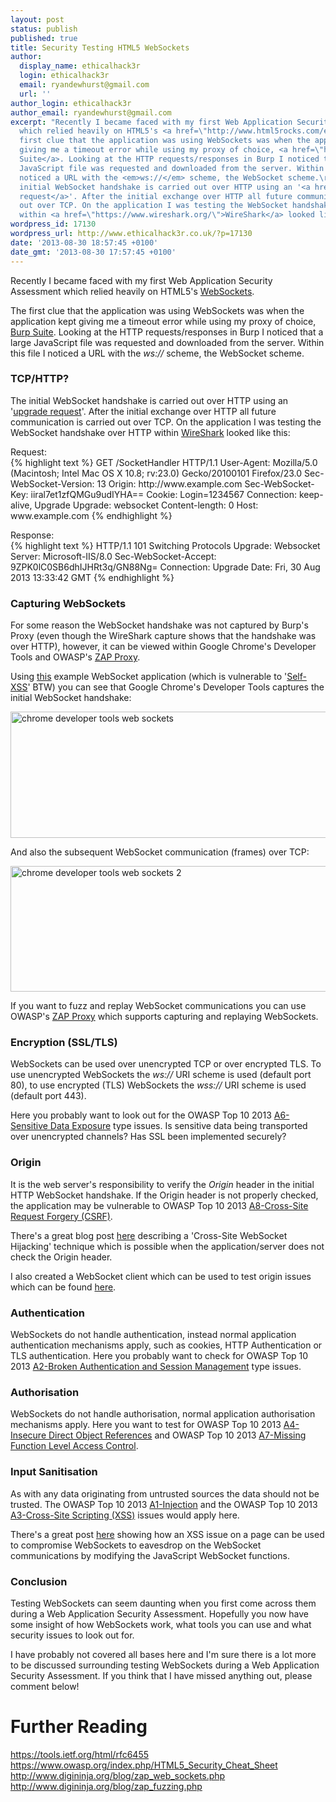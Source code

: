 ```yaml
---
layout: post
status: publish
published: true
title: Security Testing HTML5 WebSockets
author:
  display_name: ethicalhack3r
  login: ethicalhack3r
  email: ryandewhurst@gmail.com
  url: ''
author_login: ethicalhack3r
author_email: ryandewhurst@gmail.com
excerpt: "Recently I became faced with my first Web Application Security Assessment
  which relied heavily on HTML5's <a href=\"http://www.html5rocks.com/en/tutorials/websockets/basics/\">WebSockets</a>.\r\n\r\nThe
  first clue that the application was using WebSockets was when the application kept
  giving me a timeout error while using my proxy of choice, <a href=\"http://portswigger.net/burp/\">Burp
  Suite</a>. Looking at the HTTP requests/responses in Burp I noticed that a large
  JavaScript file was requested and downloaded from the server. Within this file I
  noticed a URL with the <em>ws://</em> scheme, the WebSocket scheme.\r\n\r\n<h1>TCP/HTTP?</h1>\r\n\r\nThe
  initial WebSocket handshake is carried out over HTTP using an '<a href=\"https://en.wikipedia.org/wiki/HTTP/1.1_Upgrade_header\">upgrade
  request</a>'. After the initial exchange over HTTP all future communication is carried
  out over TCP. On the application I was testing the WebSocket handshake over HTTP
  within <a href=\"https://www.wireshark.org/\">WireShark</a> looked like this:\r\n\r\n"
wordpress_id: 17130
wordpress_url: http://www.ethicalhack3r.co.uk/?p=17130
date: '2013-08-30 18:57:45 +0100'
date_gmt: '2013-08-30 17:57:45 +0100'
---
```

<p>Recently I became faced with my first Web Application Security Assessment which relied heavily on HTML5's <a href="http://www.html5rocks.com/en/tutorials/websockets/basics/">WebSockets</a>.</p>
<p>The first clue that the application was using WebSockets was when the application kept giving me a timeout error while using my proxy of choice, <a href="http://portswigger.net/burp/">Burp Suite</a>. Looking at the HTTP requests/responses in Burp I noticed that a large JavaScript file was requested and downloaded from the server. Within this file I noticed a URL with the <em>ws://</em> scheme, the WebSocket scheme.</p>
<h3>TCP/HTTP?</h3>
<p>The initial WebSocket handshake is carried out over HTTP using an '<a href="https://en.wikipedia.org/wiki/HTTP/1.1_Upgrade_header">upgrade request</a>'. After the initial exchange over HTTP all future communication is carried out over TCP. On the application I was testing the WebSocket handshake over HTTP within <a href="https://www.wireshark.org/">WireShark</a> looked like this:</p>
<p>Request:<br />
{% highlight text %}
GET /SocketHandler HTTP/1.1
User-Agent: Mozilla/5.0 (Macintosh; Intel Mac OS X 10.8; rv:23.0) Gecko/20100101 Firefox/23.0
Sec-WebSocket-Version: 13
Origin: http://www.example.com
Sec-WebSocket-Key: iiral7et1zfQMGu9udIYHA==
Cookie: Login=1234567
Connection: keep-alive, Upgrade
Upgrade: websocket
Content-length: 0
Host: www.example.com
{% endhighlight %}</p>
<p>Response:<br />
{% highlight text %}
HTTP/1.1 101 Switching Protocols
Upgrade: Websocket
Server: Microsoft-IIS/8.0
Sec-WebSocket-Accept: 9ZPK0lC0SB6dhIJHRt3q/GN88Ng=
Connection: Upgrade
Date: Fri, 30 Aug 2013 13:33:42 GMT
{% endhighlight %}</p>
<p><a id="more"></a><a id="more-17130"></a></p>
<h3>Capturing WebSockets</h3>
<p>For some reason the WebSocket handshake was not captured by Burp's Proxy (even though the WireShark capture shows that the handshake was over HTTP), however, it can be viewed within Google Chrome's Developer Tools and OWASP's <a href="https://www.owasp.org/index.php/OWASP_Zed_Attack_Proxy_Project">ZAP Proxy</a>.</p>
<p>Using <a href="http://www.websocket.org/echo.html">this</a> example WebSocket application (which is vulnerable to '<a href="https://www.facebook.com/photo.php?v=956977232793">Self-XSS</a>' BTW) you can see that Google Chrome's Developer Tools captures the initial WebSocket handshake:</p>
<p><a href="http://www.ethicalhack3r.co.uk/wp-content/uploads/2013/08/chrome-developer-tools-web-sockets.png"><img src="http://www.ethicalhack3r.co.uk/wp-content/uploads/2013/08/chrome-developer-tools-web-sockets.png" alt="chrome developer tools web sockets" width="775" height="202" class="alignnone size-full wp-image-17139" /></a></p>
<p>And also the subsequent WebSocket communication (frames) over TCP:</p>
<p><a href="http://www.ethicalhack3r.co.uk/wp-content/uploads/2013/08/chrome-developer-tools-web-sockets-2.png"><img src="http://www.ethicalhack3r.co.uk/wp-content/uploads/2013/08/chrome-developer-tools-web-sockets-2.png" alt="chrome developer tools web sockets 2" width="739" height="201" class="alignnone size-full wp-image-17143" /></a></p>
<p>If you want to fuzz and replay WebSocket communications you can use OWASP's <a href="https://www.owasp.org/index.php/OWASP_Zed_Attack_Proxy_Project">ZAP Proxy</a> which supports capturing and replaying WebSockets.</p>
<h3>Encryption (SSL/TLS)</h3>
<p>WebSockets can be used over unencrypted TCP or over encrypted TLS. To use unencrypted WebSockets the <em>ws://</em> URI scheme is used (default port 80), to use encrypted (TLS) WebSockets the <em>wss://</em> URI scheme is used (default port 443).</p>
<p>Here you probably want to look out for the OWASP Top 10 2013 <a href="https://www.owasp.org/index.php/Top_10_2013-A6-Sensitive_Data_Exposure">A6-Sensitive Data Exposure</a> type issues. Is sensitive data being transported over unencrypted channels? Has SSL been implemented securely?</p>
<h3>Origin</h3>
<p>It is the web server's responsibility to verify the <em>Origin</em> header in the initial HTTP WebSocket handshake. If the Origin header is not properly checked, the application may be vulnerable to OWASP Top 10 2013 <a href="https://www.owasp.org/index.php/Top_10_2013-A8-Cross-Site_Request_Forgery_(CSRF)">A8-Cross-Site Request Forgery (CSRF)</a>.</p>
<p>There's a great blog post <a href="http://www.christian-schneider.net/CrossSiteWebSocketHijacking.html">here</a> describing a 'Cross-Site WebSocket Hijacking' technique which is possible when the application/server does not check the Origin header.</p>
<p>I also created a WebSocket client which can be used to test origin issues which can be found <a href="https://raw.github.com/RandomStorm/scripts/master/WebSockets.html">here</a>.</p>
<h3>Authentication</h3>
<p>WebSockets do not handle authentication, instead normal application authentication mechanisms apply, such as cookies, HTTP Authentication or TLS authentication. Here you probably want to check for OWASP Top 10 2013 <a href="https://www.owasp.org/index.php/Top_10_2013-A2-Broken_Authentication_and_Session_Management">A2-Broken Authentication and Session Management</a> type issues.</p>
<h3>Authorisation</h3>
<p>WebSockets do not handle authorisation, normal application authorisation mechanisms apply. Here you want to test for OWASP Top 10 2013 <a href="https://www.owasp.org/index.php/Top_10_2013-A4-Insecure_Direct_Object_References">A4-Insecure Direct Object References</a> and OWASP Top 10 2013 <a href="https://www.owasp.org/index.php/Top_10_2013-A7-Missing_Function_Level_Access_Control">A7-Missing Function Level Access Control</a>.</p>
<h3>Input Sanitisation</h3>
<p>As with any data originating from untrusted sources the data should not be trusted. The OWASP Top 10 2013 <a href="https://www.owasp.org/index.php/Top_10_2013-A1-Injection">A1-Injection</a> and the OWASP Top 10 2013 <a href="https://www.owasp.org/index.php/Top_10_2013-A3-Cross-Site_Scripting_(XSS)">A3-Cross-Site Scripting (XSS)</a> issues would apply here. </p>
<p>There's a great post <a href="http://juerkkil.iki.fi/2013/03/17/compromising-html5-websockets-with-an-xss-vulnerability/">here</a> showing how an XSS issue on a page can be used to compromise WebSockets to eavesdrop on the WebSocket communications by modifying the JavaScript WebSocket functions.</p>
<h3>Conclusion</h3>
<p>Testing WebSockets can seem daunting when you first come across them during a Web Application Security Assessment. Hopefully you now have some insight of how WebSockets work, what tools you can use and what security issues to look out for.</p>
<p>I have probably not covered all bases here and I'm sure there is a lot more to be discussed surrounding testing WebSockets during a Web Application Security Assessment. If you think that I have missed anything out, please comment below!</p>
<h1>Further Reading</h1>
<p><a href="https://tools.ietf.org/html/rfc6455">https://tools.ietf.org/html/rfc6455</a><br />
<a href="https://www.owasp.org/index.php/HTML5_Security_Cheat_Sheet">https://www.owasp.org/index.php/HTML5_Security_Cheat_Sheet</a><br />
<a href="http://www.digininja.org/blog/zap_web_sockets.php">http://www.digininja.org/blog/zap_web_sockets.php</a><br />
<a href="http://www.digininja.org/blog/zap_fuzzing.php">http://www.digininja.org/blog/zap_fuzzing.php</a></p>
